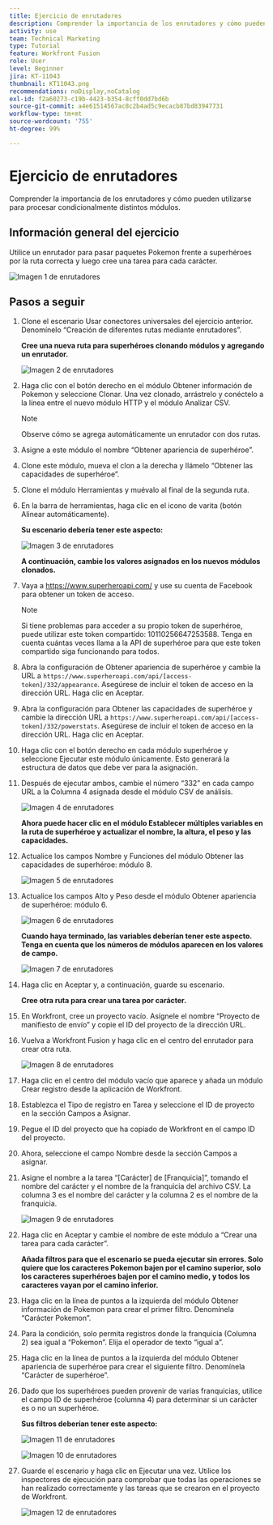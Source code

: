 ```yaml
---
title: Ejercicio de enrutadores
description: Comprender la importancia de los enrutadores y cómo pueden utilizarse para procesar condicionalmente distintos módulos.
activity: use
team: Technical Marketing
type: Tutorial
feature: Workfront Fusion
role: User
level: Beginner
jira: KT-11043
thumbnail: KT11043.png
recommendations: noDisplay,noCatalog
exl-id: f2a60273-c19b-4423-b354-8cff0dd7bd6b
source-git-commit: a4e61514567ac8c2b4ad5c9ecacb87bd83947731
workflow-type: tm+mt
source-wordcount: '755'
ht-degree: 99%

---
```


# Ejercicio de enrutadores

Comprender la importancia de los enrutadores y cómo pueden utilizarse para procesar condicionalmente distintos módulos.

## Información general del ejercicio

Utilice un enrutador para pasar paquetes Pokemon frente a superhéroes por la ruta correcta y luego cree una tarea para cada carácter.

![Imagen 1 de enrutadores ](../12-exercises/assets/routers-walkthrough-1.png)

## Pasos a seguir

1. Clone el escenario Usar conectores universales del ejercicio anterior. Denomínelo “Creación de diferentes rutas mediante enrutadores”.

   **Cree una nueva ruta para superhéroes clonando módulos y agregando un enrutador.**

   ![Imagen 2 de enrutadores](../12-exercises/assets/routers-walkthrough-2.png)

1. Haga clic con el botón derecho en el módulo Obtener información de Pokemon y seleccione Clonar. Una vez clonado, arrástrelo y conéctelo a la línea entre el nuevo módulo HTTP y el módulo Analizar CSV.

   >[!NOTE]
   >
   > Observe cómo se agrega automáticamente un enrutador con dos rutas.

1. Asigne a este módulo el nombre “Obtener apariencia de superhéroe”.
1. Clone este módulo, mueva el clon a la derecha y llámelo “Obtener las capacidades de superhéroe”.
1. Clone el módulo Herramientas y muévalo al final de la segunda ruta.
1. En la barra de herramientas, haga clic en el icono de varita (botón Alinear automáticamente).

   **Su escenario debería tener este aspecto:**

   ![Imagen 3 de enrutadores ](../12-exercises/assets/routers-walkthrough-3.png)

   **A continuación, cambie los valores asignados en los nuevos módulos clonados.**

1. Vaya a <https://www.superheroapi.com/> y use su cuenta de Facebook para obtener un token de acceso.

   >[!NOTE]
   >
   >Si tiene problemas para acceder a su propio token de superhéroe, puede utilizar este token compartido: 10110256647253588. Tenga en cuenta cuántas veces llama a la API de superhéroe para que este token compartido siga funcionando para todos.

1. Abra la configuración de Obtener apariencia de superhéroe y cambie la URL a `https://www.superheroapi.com/api/[access- token]/332/appearance`. Asegúrese de incluir el token de acceso en la dirección URL. Haga clic en Aceptar.
1. Abra la configuración para Obtener las capacidades de superhéroe y cambie la dirección URL a `https://www.superheroapi.com/api/[access- token]/332/powerstats`. Asegúrese de incluir el token de acceso en la dirección URL. Haga clic en Aceptar.
1. Haga clic con el botón derecho en cada módulo superhéroe y seleccione Ejecutar este módulo únicamente. Esto generará la estructura de datos que debe ver para la asignación.
1. Después de ejecutar ambos, cambie el número “332” en cada campo URL a la Columna 4 asignada desde el módulo CSV de análisis.

   ![Imagen 4 de enrutadores](../12-exercises/assets/routers-walkthrough-4.png)

   **Ahora puede hacer clic en el módulo Establecer múltiples variables en la ruta de superhéroe y actualizar el nombre, la altura, el peso y las capacidades.**

1. Actualice los campos Nombre y Funciones del módulo Obtener las capacidades de superhéroe: módulo 8.

   ![Imagen 5 de enrutadores](../12-exercises/assets/routers-walkthrough-5.png)

1. Actualice los campos Alto y Peso desde el módulo Obtener apariencia de superhéroe: módulo 6.

   ![Imagen 6 de enrutadores ](../12-exercises/assets/routers-walkthrough-6.png)

   **Cuando haya terminado, las variables deberían tener este aspecto. Tenga en cuenta que los números de módulos aparecen en los valores de campo.**

   ![Imagen 7 de enrutadores](../12-exercises/assets/routers-walkthrough-7.png)

1. Haga clic en Aceptar y, a continuación, guarde su escenario.

   **Cree otra ruta para crear una tarea por carácter.**

1. En Workfront, cree un proyecto vacío. Asígnele el nombre “Proyecto de manifiesto de envío” y copie el ID del proyecto de la dirección URL.
1. Vuelva a Workfront Fusion y haga clic en el centro del enrutador para crear otra ruta.

   ![Imagen 8 de enrutadores](../12-exercises/assets/routers-walkthrough-8.png)

1. Haga clic en el centro del módulo vacío que aparece y añada un módulo Crear registro desde la aplicación de Workfront.
1. Establezca el Tipo de registro en Tarea y seleccione el ID de proyecto en la sección Campos a Asignar.
1. Pegue el ID del proyecto que ha copiado de Workfront en el campo ID del proyecto.
1. Ahora, seleccione el campo Nombre desde la sección Campos a asignar.
1. Asigne el nombre a la tarea “[Carácter] de [Franquicia]”, tomando el nombre del carácter y el nombre de la franquicia del archivo CSV. La columna 3 es el nombre del carácter y la columna 2 es el nombre de la franquicia.

   ![Imagen 9 de enrutadores ](../12-exercises/assets/routers-walkthrough-9.png)

1. Haga clic en Aceptar y cambie el nombre de este módulo a “Crear una tarea para cada carácter”.

   **Añada filtros para que el escenario se pueda ejecutar sin errores. Solo quiere que los caracteres Pokemon bajen por el camino superior, solo los caracteres superhéroes bajen por el camino medio, y todos los caracteres vayan por el camino inferior.**

1. Haga clic en la línea de puntos a la izquierda del módulo Obtener información de Pokemon para crear el primer filtro. Denomínela “Carácter Pokemon”.
1. Para la condición, solo permita registros donde la franquicia (Columna 2) sea igual a “Pokemon”. Elija el operador de texto “igual a”.
1. Haga clic en la línea de puntos a la izquierda del módulo Obtener apariencia de superhéroe para crear el siguiente filtro. Denomínela “Carácter de superhéroe”.
1. Dado que los superhéroes pueden provenir de varias franquicias, utilice el campo ID de superhéroe (columna 4) para determinar si un carácter es o no un superhéroe.

   **Sus filtros deberían tener este aspecto:**

   ![Imagen 11 de enrutadores ](../12-exercises/assets/routers-walkthrough-11.png)

   ![Imagen 10 de enrutadores](../12-exercises/assets/routers-walkthrough-10.png)

1. Guarde el escenario y haga clic en Ejecutar una vez. Utilice los inspectores de ejecución para comprobar que todas las operaciones se han realizado correctamente y las tareas que se crearon en el proyecto de Workfront.

   ![Imagen 12 de enrutadores ](../12-exercises/assets/routers-walkthrough-12.png)
